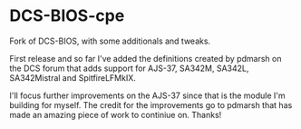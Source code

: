# DCS-BIOS-cpe

Fork of DCS-BIOS, with some additionals and tweaks.

First release and so far I've added the definitions created by pdmarsh on the DCS forum that
adds support for AJS-37, SA342M, SA342L, SA342Mistral and SpitfireLFMkIX.

I'll focus further improvements on the AJS-37 since that is the module I'm building for myself.
The credit for the improvements go to pdmarsh that has made an amazing piece of work to continiue on. Thanks!
